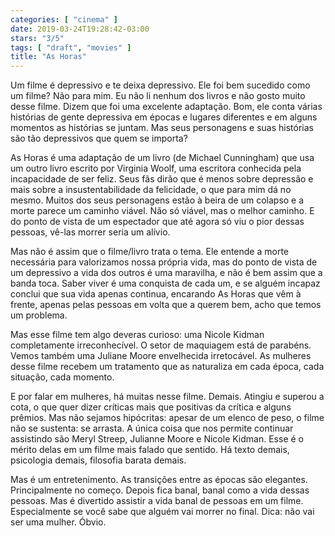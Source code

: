 ```yaml
---
categories: [ "cinema" ]
date: 2019-03-24T19:28:42-03:00
stars: "3/5"
tags: [ "draft", "movies" ]
title: "As Horas"
---
```

Um filme é depressivo e te deixa depressivo. Ele foi bem sucedido como um filme? Não para mim. Eu não li nenhum dos livros e não gosto muito desse filme. Dizem que foi uma excelente adaptação. Bom, ele conta várias histórias de gente depressiva em épocas e lugares diferentes e em alguns momentos as histórias se juntam. Mas seus personagens e suas histórias são tão depressivos que quem se importa?

As Horas é uma adaptação de um livro (de Michael Cunningham) que usa um outro livro escrito por Virginia Woolf, uma escritora conhecida pela incapacidade de ser feliz. Seus fãs dirão que é menos sobre depressão e mais sobre a insustentabilidade da felicidade, o que para mim dá no mesmo. Muitos dos seus personagens estão à beira de um colapso e a morte parece um caminho viável. Não só viável, mas o melhor caminho. E do ponto de vista de um espectador que até agora só viu o pior dessas pessoas, vê-las morrer seria um alívio.

Mas não é assim que o filme/livro trata o tema. Ele entende a morte necessária para valorizamos nossa própria vida, mas do ponto de vista de um depressivo a vida dos outros é uma maravilha, e não é bem assim que a banda toca. Saber viver é uma conquista de cada um, e se alguém incapaz conclui que sua vida apenas continua, encarando As Horas que vêm à frente, apenas pelas pessoas em volta que a querem bem, acho que temos um problema.

Mas esse filme tem algo deveras curioso: uma Nicole Kidman completamente irreconhecível. O setor de maquiagem está de parabéns. Vemos também uma Juliane Moore envelhecida irretocável. As mulheres desse filme recebem um tratamento que as naturaliza em cada época, cada situação, cada momento.

E por falar em mulheres, há muitas nesse filme. Demais. Atingiu e superou a cota, o que quer dizer críticas mais que positivas da crítica e alguns prêmios. Mas não sejamos hipócritas: apesar de um elenco de peso, o filme não se sustenta: se arrasta. A única coisa que nos permite continuar assistindo são Meryl Streep, Julianne Moore e Nicole Kidman. Esse é o mérito delas em um filme mais falado que sentido. Há texto demais, psicologia demais, filosofia barata demais.

Mas é um entretenimento. As transições entre as épocas são elegantes. Principalmente no começo. Depois fica banal, banal como a vida dessas pessoas. Mas é divertido assistir a vida banal de pessoas em um filme. Especialmente se você sabe que alguém vai morrer no final. Dica: não vai ser uma mulher. Óbvio.
